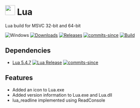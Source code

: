 <!-- ![Icon](res/lua.ico) Lua -->
# <img src="res/lua.ico" width=32/> Lua

Lua build for MSVC 32-bit and 64-bit

![Windows](https://img.shields.io/badge/platform-Windows-blue.svg)
[![Downloads](https://img.shields.io/github/downloads/RadAd/Lua/total.svg)](https://github.com/RadAd/Lua/releases/latest)
[![Releases](https://img.shields.io/github/release/RadAd/Lua.svg)](https://github.com/RadAd/Lua/releases/latest)
[![commits-since](https://img.shields.io/github/commits-since/RadAd/Lua/latest.svg)](https://github.com/RadAd/Lua/commits/master)
[![Build](https://img.shields.io/appveyor/ci/RadAd/Lua.svg)](https://ci.appveyor.com/project/RadAd/Lua)

## Dependencies
+ [Lua 5.4.7](https://github.com/lua/lua) [![Lua Release](https://img.shields.io/github/v/release/lua/lua)](https://github.com/lua/lua/releases) [![commits-since](https://img.shields.io/github/commits-since/lua/lua/v5.4.7)](https://github.com/lua/lua/commits/master/)

## Features
- Added an icon to Lua.exe
- Added version information to Lua.exe and Lua.dll
- lua_readline implemented using ReadConsole

